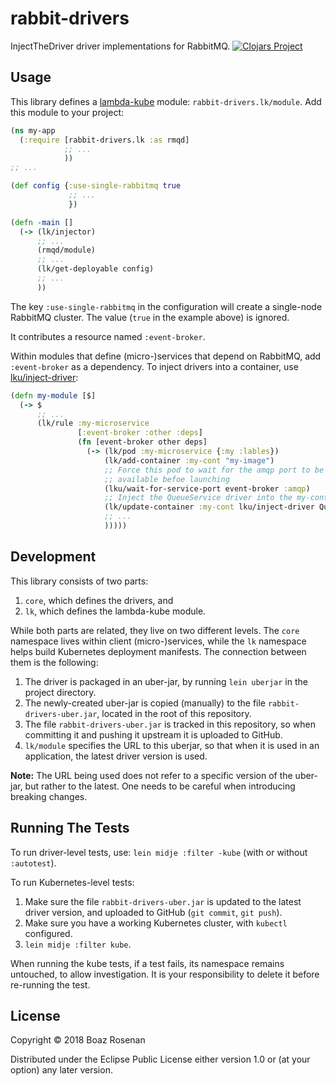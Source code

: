 # rabbit-drivers
InjectTheDriver driver implementations for RabbitMQ.
[![Clojars Project](https://img.shields.io/clojars/v/brosenan/rabbit-drivers.svg)](https://clojars.org/brosenan/rabbit-drivers)

## Usage

This library defines
a [lambda-kube](https://github.com/brosenan/lambda-kube) module:
`rabbit-drivers.lk/module`. Add this module to your project:

```clojure
(ns my-app
  (:require [rabbit-drivers.lk :as rmqd]
            ;; ...
            ))
;; ...

(def config {:use-single-rabbitmq true
             ;; ...
		     })

(defn -main []
  (-> (lk/injector)
      ;; ...
	  (rmqd/module)
	  ;; ...
	  (lk/get-deployable config)
	  ;; ...
	  ))
```

The key `:use-single-rabbitmq` in the configuration will create a
single-node RabbitMQ cluster. The value (`true` in the example above)
is ignored.

It contributes a resource named `:event-broker`.

Within modules that define (micro-)services that depend on RabbitMQ,
add `:event-broker` as a dependency. To inject drivers into a
container,
use
[lku/inject-driver](https://github.com/brosenan/lambda-kube/blob/master/util.md#client-side):

```clojure
(defn my-module [$]
  (-> $
      ;; ...
      (lk/rule :my-microservice
               [:event-broker :other :deps]
               (fn [event-broker other deps]
                 (-> (lk/pod :my-microservice {:my :lables})
                     (lk/add-container :my-cont "my-image")
                     ;; Force this pod to wait for the amqp port to be
                     ;; available befoe launching
                     (lku/wait-for-service-port event-broker :amqp)
                     ;; Inject the QueueService driver into the my-cont container
                     (lk/update-container :my-cont lku/inject-driver QueueService event-broker)
                     ;; ...
                     )))))
```

## Development

This library consists of two parts:
1. `core`, which defines the drivers, and
2. `lk`, which defines the lambda-kube module.

While both parts are related, they live on two different levels. The
`core` namespace lives within client (micro-)services, while the `lk`
namespace helps build Kubernetes deployment manifests. The connection
between them is the following:

1. The driver is packaged in an uber-jar, by running `lein uberjar` in the project directory.
2. The newly-created uber-jar is copied (manually) to the file `rabbit-drivers-uber.jar`, located in the root of this repository.
3. The file `rabbit-drivers-uber.jar` is tracked in this repository, so when committing it and pushing it upstream it is uploaded to GitHub.
4. `lk/module` specifies the URL to this uberjar, so that when it is used in an application, the latest driver version is used.

__Note:__ The URL being used does not refer to a specific version of
the uber-jar, but rather to the latest. One needs to be careful when
introducing breaking changes.

## Running The Tests

To run driver-level tests, use: `lein midje :filter -kube` (with or without `:autotest`).

To run Kubernetes-level tests:
1. Make sure the file `rabbit-drivers-uber.jar` is updated to the latest driver version, and uploaded to GitHub (`git commit`, `git push`).
2. Make sure you have a working Kubernetes cluster, with `kubectl` configured.
3. `lein midje :filter kube`.

When running the kube tests, if a test fails, its namespace remains
untouched, to allow investigation. It is your responsibility to delete
it before re-running the test.

## License

Copyright © 2018 Boaz Rosenan

Distributed under the Eclipse Public License either version 1.0 or (at
your option) any later version.
